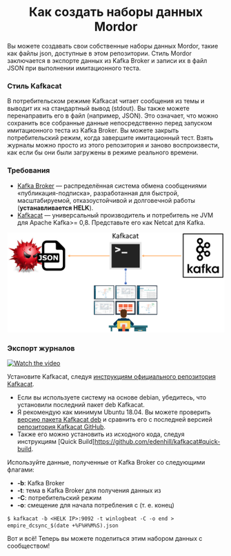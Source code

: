 <h1 align="center"> Как создать наборы данных Mordor</h1>

Вы можете создавать свои собственные наборы данных Mordor, такие как файлы json, доступные в этом репозитории. Стиль Mordor  заключается в экспорте данных из Kafka Broker и записи их в файл JSON при выполнении имитационного теста.

### Стиль Kafkacat

В потребительском режиме Kafkacat читает сообщения из темы и выводит их на стандартный вывод (stdout). Вы также можете перенаправить его в файл (например, JSON). Это означает, что можно сохранить все собранные данные непосредственно перед запуском имитационного теста из Kafka Broker. Вы можете закрыть потребительский режим, когда завершите имитационный тест. Взять журналы можно просто из этого репозитория и заново воспроизвести, как если бы они были загружены в режиме реального времени.

### Требования
- [Kafka Broker](http://kafka.apache.org/) — распределённая система обмена сообщениями «публикация-подписка», разработанная для быстрой, масштабируемой, отказоустойчивой и долговечной работы (**устанавливается HELK**).
- [Kafkacat](https://github.com/edenhill/kafkacat) — универсальный производитель и потребитель не JVM для Apache Kafka>= 0,8. Представьте его как Netcat для Kafka.

![1](https://github.com/l1c3t/RuInfoSec/blob/master/%D0%BF%D0%B5%D1%80%D0%B5%D0%B2%D0%BE%D0%B4%D1%8B/Mordor/The%20Mordor%20Project/Pictures/%D0%92%D0%B2%D0%B5%D0%B4%D0%B5%D0%BD%D0%B8%D0%B5%20Mordor/kafkacat_export.png)

### Экспорт журналов
[![Watch the video](https://raw.github.com/GabLeRoux/WebMole/master/ressources/WebMole_Youtube_Video.png)](https://youtu.be/kBe6-D1_aisY)

Установите Kafkacat, следуя [инструкциям официального репозитория Kafkacat](https://github.com/edenhill/kafkacat#install).

- Если вы используете систему на основе debian, убедитесь, что  установили последний пакет deb Kafkacat.
- Я рекомендую как минимум Ubuntu 18.04. Вы можете проверить [версию пакета Kafkacat deb](https://packages.ubuntu.com/bionic/kafkacat) и сравнить его с последней версией [репозитория Kafkacat GitHub](https://github.com/edenhill/kafkacat/releases).
- Также его можно установить из исходного кода, следуя инструкциям [Quick Build]https://github.com/edenhill/kafkacat#quick-build.

Используйте данные, полученные от Kafka Broker со следующими флагами:

- **-b**: Kafka Broker
- **-t**: тема в Kafka Broker для получения данных из
- **-C**: потребительский режим
- **-o**: cмещение для начала потребления с (т. е. конец)

```
$ kafkacat -b <HELK IP>:9092 -t winlogbeat -C -o end > empire_dcsync_$(date +%F%H%M%S).json
```
Вот и всё! Теперь вы можете поделиться этим набором данных с сообществом!
